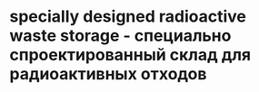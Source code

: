 # specially designed radioactive waste storage - специально спроектированный склад для радиоактивных отходов
